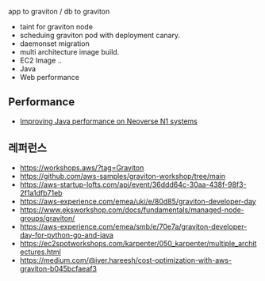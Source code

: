app to graviton / db to graviton

* taint for graviton node
* scheduing graviton pod with deployment canary.
* daemonset migration
* multi architecture image build.
* EC2 Image ..
* Java
* Web performance



## Performance ##

* [Improving Java performance on Neoverse N1 systems](https://community.arm.com/arm-community-blogs/b/architectures-and-processors-blog/posts/java-performance-on-neoverse-n1)



## 레퍼런스 ##

* https://workshops.aws/?tag=Graviton
* https://github.com/aws-samples/graviton-workshop/tree/main 
* https://aws-startup-lofts.com/apj/event/36ddd64c-30aa-438f-98f3-2f1a1dfb71eb
* https://aws-experience.com/emea/uki/e/80d85/graviton-developer-day
* https://www.eksworkshop.com/docs/fundamentals/managed-node-groups/graviton/
* https://aws-experience.com/emea/smb/e/70e7a/graviton-developer-day-for-python-go-and-java
* https://ec2spotworkshops.com/karpenter/050_karpenter/multiple_architectures.html
* https://medium.com/@iyer.hareesh/cost-optimization-with-aws-graviton-b045bcfaeaf3


